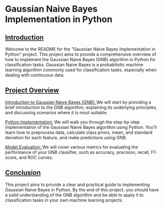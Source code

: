 # Gaussian Naive Bayes Implementation in Python


## <u>Introduction </u>

Welcome to the README for the "Gaussian Naive Bayes Implementation in Python" project. This project aims to provide a comprehensive overview of how to implement the Gaussian Naive Bayes (GNB) algorithm in Python for classification tasks. Gaussian Naive Bayes is a probabilistic machine learning algorithm commonly used for classification tasks, especially when dealing with continuous data.

## <u> Project Overview </u>
<u> Introduction to Gaussian Naive Bayes (GNB): </u> We will start by providing a brief introduction to the GNB algorithm, explaining its underlying principles, and discussing scenarios where it is most suitable.

<u>Python Implementation:</u> We will walk you through the step-by-step implementation of the Gaussian Naive Bayes algorithm using Python. You'll learn how to preprocess data, calculate class priors, mean, and standard deviation for each feature, and make predictions using GNB.

<u> Model Evaluation: </u> We will cover various metrics for evaluating the performance of your GNB classifier, such as accuracy, precision, recall, F1-score, and ROC curves.

## <u> Conclusion </u>

This project aims to provide a clear and practical guide to implementing Gaussian Naive Bayes in Python. By the end of this project, you should have a solid understanding of the GNB algorithm and be able to apply it to classification tasks in your own machine learning projects.